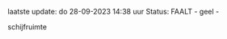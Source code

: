 laatste update: 
do 28-09-2023 14:38   uur 
Status: FAALT - geel - 
<div class="service Y">schijfruimte</div>